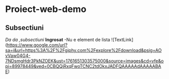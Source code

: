 # Proiect-web-demo 
## Subsectiuni
*Da da ,subsectiuni*
**Ingrosat**
-Nu e element de lista
![TextLink] (https://www.google.com/url?sa=i&url=https%3A%2F%2Fgiphy.com%2Fexplore%2Fdownload&psig=AOvVaw04G4-7NDsmgHdr3PkNZOEK&ust=1761651303575000&source=images&cd=vfe&opi=89978449&ved=0CBQQjRxqFwoTCNC2tdOkxJADFQAAAAAdAAAAABAE) 

